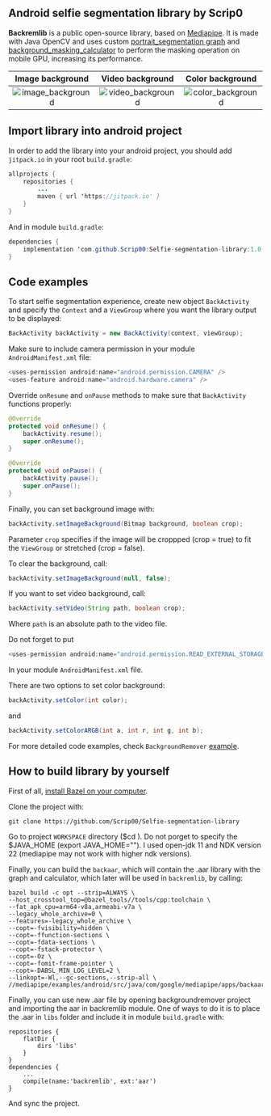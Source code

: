 ## Android selfie segmentation library by Scrip0

**Backremlib** is a public open-source library, based on [Mediapipe](https://github.com/google/mediapipe).
It is made with Java OpenCV and uses custom [portrait_segmentation graph](https://github.com/Scrip00/Selfie-segmentation-library/tree/main/mediapipe/graphs/portrait_segmentation) and [background_masking_calculator](https://github.com/Scrip00/Selfie-segmentation-library/blob/main/mediapipe/calculators/image/background_masking_calculator.cc) to perform the masking operation on mobile GPU, increasing its performance.

| Image background | Video background | Color background |
| :---: | :---: | :---: |
| ![image_background](docs/images/Backremlib/image.gif) | ![video_background](docs/images/Backremlib/video.gif) | ![color_background](docs/images/Backremlib/color.gif) |

## Import library into android project

In order to add the library into your android project, you should add `jitpack.io` in your root `build.gradle`:

```java
allprojects {
    repositories {
        ...
        maven { url 'https://jitpack.io' }
    }
}
```

And in module `build.gradle`:

```java
dependencies {
    implementation 'com.github.Scrip00:Selfie-segmentation-library:1.0.3'
}
```

## Code examples

To start selfie segmentation experience, create new object `BackActivity` and specify the `Context` and a `ViewGroup` where you want the library output to be displayed:

```java
BackActivity backActivity = new BackActivity(context, viewGroup);
```

Make sure to include camera permission in your module `AndroidManifest.xml` file:

```java
<uses-permission android:name="android.permission.CAMERA" />
<uses-feature android:name="android.hardware.camera" />
```

Override `onResume` and `onPause` methods to make sure that `BackActivity` functions properly:

```java
@Override
protected void onResume() {
    backActivity.resume();
    super.onResume();
}

@Override
protected void onPause() {
    backActivity.pause();
    super.onPause();
}
```

Finally, you can set background image with:

```java
backActivity.setImageBackground(Bitmap background, boolean crop);
```

Parameter `crop` specifies if the image will be croppped (crop = true) to fit the `ViewGroup` or stretched (crop = false).

To clear the background, call:

```java
backActivity.setImageBackground(null, false);
```

If you want to set video background, call:

```java
backActivity.setVideo(String path, boolean crop);
```

Where `path` is an absolute path to the video file.

Do not forget to put

```java
<uses-permission android:name="android.permission.READ_EXTERNAL_STORAGE" />
```

In your module `AndroidManifest.xml` file.

There are two options to set color background:

```java
backActivity.setColor(int color);
```

and

```java
backActivity.setColorARGB(int a, int r, int g, int b);
```

For more detailed code examples, check `BackgroundRemover` [example](https://github.com/Scrip00/Selfie-segmentation-library/tree/main/backgroundremover/app).

## How to build library by yourself

First of all, [install Bazel on your computer](https://docs.bazel.build/versions/main/install.html).

Clone the project with:

```
git clone https://github.com/Scrip00/Selfie-segmentation-library
```

Go to project `WORKSPACE` directory ($cd <path>). Do not porget to specify the $JAVA_HOME (export JAVA_HOME="<path to jdk>"). I used open-jdk 11 and NDK version 22 (mediapipe may not work with higher ndk versions).

Finally, you can build the `backaar`, which will contain the .aar library with the graph and calculator, which later will be used in `backremlib`, by calling:

```
bazel build -c opt --strip=ALWAYS \
--host_crosstool_top=@bazel_tools//tools/cpp:toolchain \
--fat_apk_cpu=arm64-v8a,armeabi-v7a \
--legacy_whole_archive=0 \
--features=-legacy_whole_archive \
--copt=-fvisibility=hidden \
--copt=-ffunction-sections \
--copt=-fdata-sections \
--copt=-fstack-protector \
--copt=-Oz \
--copt=-fomit-frame-pointer \
--copt=-DABSL_MIN_LOG_LEVEL=2 \
--linkopt=-Wl,--gc-sections,--strip-all \
//mediapipe/examples/android/src/java/com/google/mediapipe/apps/backaar:backaar.aar
```

Finally, you can use new .aar file by opening backgroundremover project and importing the aar in backremlib module. One of ways to do it is to place the .aar in `libs` folder and include it in module `build.gradle` with:

```
repositories {
    flatDir {
        dirs 'libs'
    }
}
dependencies {
    ...
    compile(name:'backremlib', ext:'aar')
}
```

And sync the project.







































